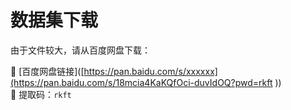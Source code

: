 # 数据集下载
由于文件较大，请从百度网盘下载：

🔗 [百度网盘链接]([https://pan.baidu.com/s/xxxxxx](https://pan.baidu.com/s/18mcia4KaKQfOci-duvIdOQ?pwd=rkft ))  
🔑 提取码：`rkft`
